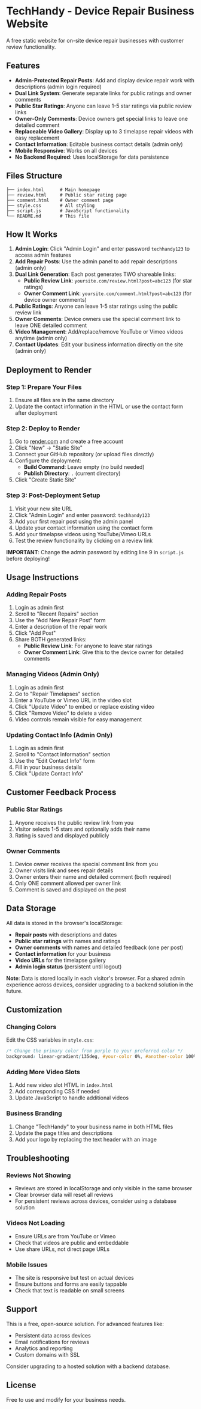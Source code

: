 # TechHandy - Device Repair Business Website

A free static website for on-site device repair businesses with customer review functionality.

## Features

- **Admin-Protected Repair Posts**: Add and display device repair work with descriptions (admin login required)
- **Dual Link System**: Generate separate links for public ratings and owner comments
- **Public Star Ratings**: Anyone can leave 1-5 star ratings via public review links
- **Owner-Only Comments**: Device owners get special links to leave one detailed comment
- **Replaceable Video Gallery**: Display up to 3 timelapse repair videos with easy replacement
- **Contact Information**: Editable business contact details (admin only)
- **Mobile Responsive**: Works on all devices
- **No Backend Required**: Uses localStorage for data persistence

## Files Structure

```
├── index.html      # Main homepage
├── review.html     # Public star rating page
├── comment.html    # Owner comment page
├── style.css       # All styling
├── script.js       # JavaScript functionality
└── README.md       # This file
```

## How It Works

1. **Admin Login**: Click "Admin Login" and enter password `techhandy123` to access admin features
2. **Add Repair Posts**: Use the admin panel to add repair descriptions (admin only)
3. **Dual Link Generation**: Each post generates TWO shareable links:
   - **Public Review Link**: `yoursite.com/review.html?post=abc123` (for star ratings)
   - **Owner Comment Link**: `yoursite.com/comment.html?post=abc123` (for device owner comments)
4. **Public Ratings**: Anyone can leave 1-5 star ratings using the public review link
5. **Owner Comments**: Device owners use the special comment link to leave ONE detailed comment
6. **Video Management**: Add/replace/remove YouTube or Vimeo videos anytime (admin only)
7. **Contact Updates**: Edit your business information directly on the site (admin only)

## Deployment to Render

### Step 1: Prepare Your Files
1. Ensure all files are in the same directory
2. Update the contact information in the HTML or use the contact form after deployment

### Step 2: Deploy to Render
1. Go to [render.com](https://render.com) and create a free account
2. Click "New" → "Static Site"
3. Connect your GitHub repository (or upload files directly)
4. Configure the deployment:
   - **Build Command**: Leave empty (no build needed)
   - **Publish Directory**: `.` (current directory)
5. Click "Create Static Site"

### Step 3: Post-Deployment Setup
1. Visit your new site URL
2. Click "Admin Login" and enter password: `techhandy123`
3. Add your first repair post using the admin panel
4. Update your contact information using the contact form
5. Add your timelapse videos using YouTube/Vimeo URLs
6. Test the review functionality by clicking on a review link

**IMPORTANT**: Change the admin password by editing line 9 in `script.js` before deploying!

## Usage Instructions

### Adding Repair Posts
1. Login as admin first
2. Scroll to "Recent Repairs" section
3. Use the "Add New Repair Post" form
4. Enter a description of the repair work
5. Click "Add Post"
6. Share BOTH generated links:
   - **Public Review Link**: For anyone to leave star ratings
   - **Owner Comment Link**: Give this to the device owner for detailed comments

### Managing Videos (Admin Only)
1. Login as admin first
2. Go to "Repair Timelapses" section
3. Enter a YouTube or Vimeo URL in the video slot
4. Click "Update Video" to embed or replace existing video
5. Click "Remove Video" to delete a video
6. Video controls remain visible for easy management

### Updating Contact Info (Admin Only)
1. Login as admin first
2. Scroll to "Contact Information" section
3. Use the "Edit Contact Info" form
4. Fill in your business details
5. Click "Update Contact Info"

## Customer Feedback Process

### Public Star Ratings
1. Anyone receives the public review link from you
2. Visitor selects 1-5 stars and optionally adds their name
3. Rating is saved and displayed publicly

### Owner Comments  
1. Device owner receives the special comment link from you
2. Owner visits link and sees repair details
3. Owner enters their name and detailed comment (both required)
4. Only ONE comment allowed per owner link
5. Comment is saved and displayed on the post

## Data Storage

All data is stored in the browser's localStorage:
- **Repair posts** with descriptions and dates
- **Public star ratings** with names and ratings
- **Owner comments** with names and detailed feedback (one per post)
- **Contact information** for your business
- **Video URLs** for the timelapse gallery
- **Admin login status** (persistent until logout)

**Note**: Data is stored locally in each visitor's browser. For a shared admin experience across devices, consider upgrading to a backend solution in the future.

## Customization

### Changing Colors
Edit the CSS variables in `style.css`:
```css
/* Change the primary color from purple to your preferred color */
background: linear-gradient(135deg, #your-color 0%, #another-color 100%);
```

### Adding More Video Slots
1. Add new video slot HTML in `index.html`
2. Add corresponding CSS if needed
3. Update JavaScript to handle additional videos

### Business Branding
1. Change "TechHandy" to your business name in both HTML files
2. Update the page titles and descriptions
3. Add your logo by replacing the text header with an image

## Troubleshooting

### Reviews Not Showing
- Reviews are stored in localStorage and only visible in the same browser
- Clear browser data will reset all reviews
- For persistent reviews across devices, consider using a database solution

### Videos Not Loading
- Ensure URLs are from YouTube or Vimeo
- Check that videos are public and embeddable
- Use share URLs, not direct page URLs

### Mobile Issues
- The site is responsive but test on actual devices
- Ensure buttons and forms are easily tappable
- Check that text is readable on small screens

## Support

This is a free, open-source solution. For advanced features like:
- Persistent data across devices
- Email notifications for reviews
- Analytics and reporting
- Custom domains with SSL

Consider upgrading to a hosted solution with a backend database.

## License

Free to use and modify for your business needs.